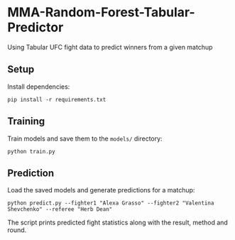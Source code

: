 # MMA-Random-Forest-Tabular-Predictor
Using Tabular UFC fight data to predict winners from a given matchup

## Setup
Install dependencies:

```
pip install -r requirements.txt
```

## Training
Train models and save them to the `models/` directory:

```
python train.py
```

## Prediction
Load the saved models and generate predictions for a matchup:

```
python predict.py --fighter1 "Alexa Grasso" --fighter2 "Valentina Shevchenko" --referee "Herb Dean"
```

The script prints predicted fight statistics along with the result, method and round.

